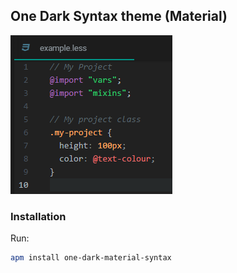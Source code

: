 ## One Dark Syntax theme (Material)

![one-dark-syntax](https://raw.githubusercontent.com/Gum-Joe/one-dark-material-syntax/master/example/example.png)

### Installation

Run:
```bash
apm install one-dark-material-syntax
```
